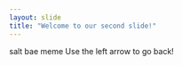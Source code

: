 ```yaml
---
layout: slide
title: "Welcome to our second slide!"
---
```

salt bae meme
Use the left arrow to go back!
